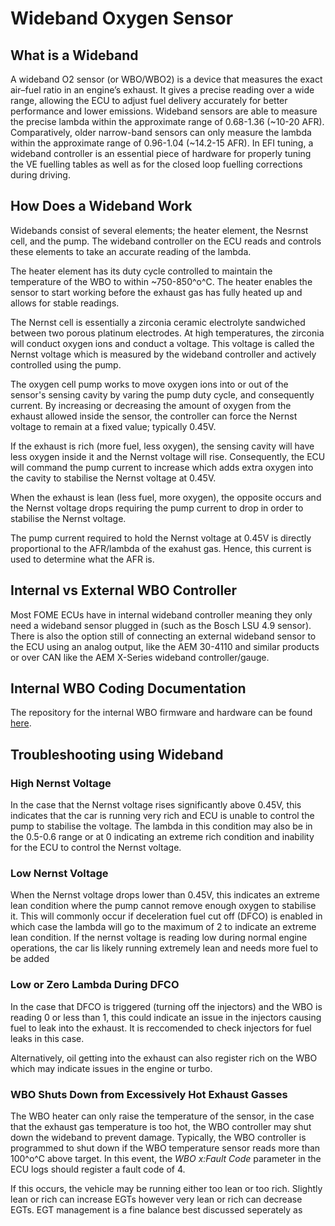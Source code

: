 # Wideband Oxygen Sensor

## What is a Wideband

A wideband O2 sensor (or WBO/WBO2) is a device that measures the exact air–fuel ratio in an engine’s exhaust. It gives a precise reading over a wide range, allowing the ECU to adjust fuel delivery accurately for better performance and lower emissions. Wideband sensors are able to measure the precise lambda within the approximate range of 0.68-1.36 (~10-20 AFR). Comparatively, older narrow-band sensors can only measure the lambda within the approximate range of 0.96-1.04 (~14.2-15 AFR). In EFI tuning, a wideband controller is an essential piece of hardware for properly tuning the VE fuelling tables as well as for the closed loop fuelling corrections during driving.

## How Does a Wideband Work

Widebands consist of several elements; the heater element, the Nesrnst cell, and the pump. The wideband controller on the ECU reads and controls these elements to take an accurate reading of the lambda.

The heater element has its duty cycle controlled to maintain the temperature of the WBO to within ~750-850^o^C. The heater enables the sensor to start working before the exhaust gas has fully heated up and allows for stable readings.

The Nernst cell is essentially a zirconia ceramic electrolyte sandwiched between two porous platinum electrodes. At high temperatures, the zirconia will conduct oxygen ions and conduct a voltage. This voltage is called the Nernst voltage which is measured by the wideband controller and actively controlled using the pump.

The oxygen cell pump works to move oxygen ions into or out of the sensor's sensing cavity by varing the pump duty cycle, and consequently current. By increasing or decreasing the amount of oxygen from the exhaust allowed inside the sensor, the controller can force the Nernst voltage to remain at a fixed value; typically 0.45V.

If the exhaust is rich (more fuel, less oxygen), the sensing cavity will have less oxygen inside it and the Nernst voltage will rise. Consequently, the ECU will command the pump current to increase which adds extra oxygen into the cavity to stabilise the Nernst voltage at 0.45V.

When the exhaust is lean (less fuel, more oxygen), the opposite occurs and the Nernst voltage drops requiring the pump current to drop in order to stabilise the Nernst voltage.

The pump current required to hold the Nernst voltage at 0.45V is directly proportional to the AFR/lambda of the exahust gas. Hence, this current is used to determine what the AFR is.

## Internal vs External WBO Controller

Most FOME ECUs have in internal wideband controller meaning they only need a wideband sensor plugged in (such as the Bosch LSU 4.9 sensor). There is also the option still of connecting an external wideband sensor to the ECU using an analog output, like the AEM 30-4110 and similar products or over CAN like the AEM X-Series wideband controller/gauge.

## Internal WBO Coding Documentation

The repository for the internal WBO firmware and hardware can be found [here](https://github.com/mck1117/wideband).

## Troubleshooting using Wideband

### High Nernst Voltage

In the case that the Nernst voltage rises significantly above 0.45V, this indicates that the car is running very rich and ECU is unable to control the pump to stabilise the voltage. The lambda in this condition may also be in the 0.5-0.6 range or at 0 indicating an extreme rich condition and inability for the ECU to control the Nernst voltage.

### Low Nernst Voltage

When the Nernst voltage drops lower than 0.45V, this indicates an extreme lean condition where the pump cannot remove enough oxygen to stabilise it. This will commonly occur if deceleration fuel cut off (DFCO) is enabled in which case the lambda will go to the maximum of 2 to indicate an extreme lean condition. If the nernst voltage is reading low during normal engine operations, the car lis likely running extremely lean and needs more fuel to be added

### Low or Zero Lambda During DFCO

In the case that DFCO is triggered (turning off the injectors) and the WBO is reading 0 or less than 1, this could indicate an issue in the injectors causing fuel to leak into the exhaust. It is reccomended to check injectors for fuel leaks in this case. 

Alternatively, oil getting into the exhaust can also register rich on the WBO which may indicate issues in the engine or turbo.

### WBO Shuts Down from Excessively Hot Exhaust Gasses

The WBO heater can only raise the temperature of the sensor, in the case that the exhaust gas temperature is too hot, the WBO controller may shut down the wideband to prevent damage. Typically, the WBO controller is programmed to shut down if the WBO temperature sensor reads more than 100^o^C above target. In this event, the _WBO x:Fault Code_ parameter in the ECU logs should register a fault code of 4.

If this occurs, the vehicle may be running either too lean or too rich. Slightly lean or rich can increase EGTs however very lean or rich can decrease EGTs. EGT management is a fine balance best discussed seperately as